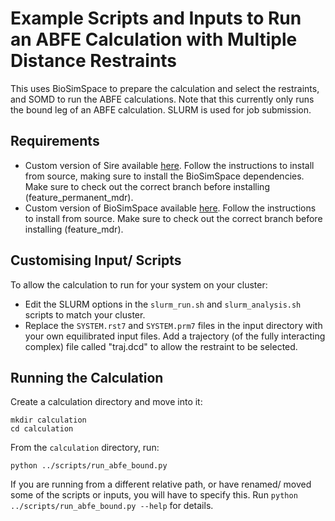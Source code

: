 # Example Scripts and Inputs to Run an ABFE Calculation with Multiple Distance Restraints

This uses BioSimSpace to prepare the calculation and select the restraints, and SOMD to run the 
ABFE calculations. Note that this currently only runs the bound leg of an ABFE calculation. SLURM
is used for job submission.

## Requirements

- Custom version of Sire available [here](https://github.com/fjclark/sire-openbiosim/tree/feature_permanent_mdr). Follow the instructions to install from source, making sure to install the BioSimSpace dependencies. Make sure to check out the correct branch before installing (feature_permanent_mdr).
- Custom version of BioSimSpace available [here](https://github.com/fjclark/biosimspace-openbiosim/tree/feature_mdr). Follow the instructions to install from source. Make sure to check out the correct branch before installing (feature_mdr).

## Customising Input/ Scripts

To allow the calculation to run for your system on your cluster:

- Edit the SLURM options in the  `slurm_run.sh` and `slurm_analysis.sh` scripts to match your cluster.
- Replace the `SYSTEM.rst7` and `SYSTEM.prm7` files in the input directory with your own equilibrated
  input files. Add a trajectory (of the fully interacting complex) file called "traj.dcd" to allow
  the restraint to be selected.

## Running the Calculation

Create a calculation directory and move into it:
```
mkdir calculation
cd calculation
```
From the `calculation` directory, run:
```
python ../scripts/run_abfe_bound.py
```
If you are running from a different relative path, or have renamed/ moved some of the scripts
or inputs, you will have to specify this. Run `python ../scripts/run_abfe_bound.py --help`
for details.
